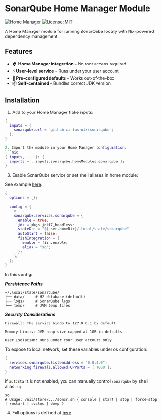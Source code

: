 # SonarQube Home Manager Module

[![Home Manager](https://img.shields.io/badge/Home_Manager_Module-5277C3.svg?logo=nixos)](https://github.com/nix-community/home-manager)
[![License: MIT](https://img.shields.io/badge/License-MIT-yellow.svg)](https://opensource.org/licenses/MIT)

A Home Manager module for running SonarQube locally with Nix-powered dependency management.

## Features

- 🏠 **Home Manager integration** - No root access required
- ⚡ **User-level service** - Runs under your user account
- 🔧 **Pre-configured defaults** - Works out-of-the-box
- 📦 **Self-contained** - Bundles correct JDK version

## Installation

1. Add to your Home Manager flake inputs:
```nix
{
  inputs = {
    sonarqube.url = "github:cirius-nix/sonarqube";
  };
}

2. Import the module in your Home Manager configuration:
```nix
{ inputs, ... }: {
  imports = [ inputs.sonarqube.homeModules.sonarqube ];
}
```

3. Enable SonarQube service or set shell aliases in home module:

See example [here](https://github.com/cirius-nix/cirius-nix/blob/master/modules/home/development/infra/sonarqube/default.nix).

```nix
{
  options = {};

  config = {
    # ...
    sonarqube.services.sonarqube = {
      enable = true;
      jdk = pkgs.jdk17_headless;
      stateDir = "${user.homeDir}/.local/state/sonarqube";
      autoStart = false;
      fishIntegration = {
        enable = fish.enable;
        alias = "sq";
      };
    };
  };
}
```

In this config:

***Persistence Paths***

```text
~/.local/state/sonarqube/
├── data/     # H2 database (default)
├── logs/     # SonarQube logs
└── temp/     # JVM temp files
```

***Security Considerations***

    Firewall: The service binds to 127.0.0.1 by default

    Memory Limits: JVM heap size capped at 1GB in defaults

    User Isolation: Runs under your user account only

To expose to local network, set these variables under os configuration:
```nix
{
  services.sonarqube.listenAddress = "0.0.0.0";
  networking.firewall.allowedTCPPorts = [ 9000 ];
}
```

If `autoStart` is not enabled, you can manually control `sonarqube` by shell alias: `sq`

```fish
sq
# Usage: /nix/store/.../sonar.sh { console | start | stop | force-stop | restart | status | dump }
```

4. Full options is defined at [here](https://github.com/cirius-nix/sonarqube/blob/main/packages/sonarqube/default.nix)
